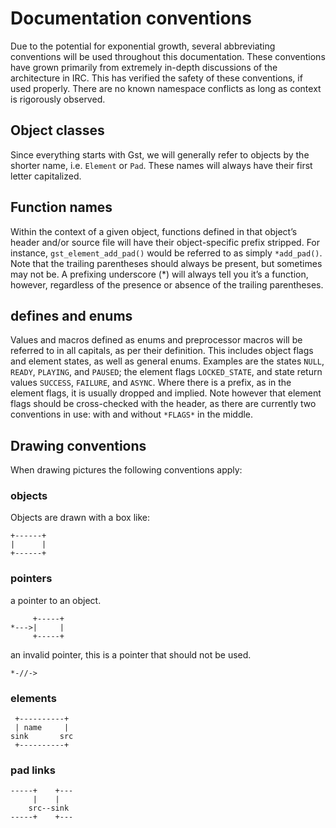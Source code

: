# Documentation conventions

Due to the potential for exponential growth, several abbreviating
conventions will be used throughout this documentation. These
conventions have grown primarily from extremely in-depth discussions of
the architecture in IRC. This has verified the safety of these
conventions, if used properly. There are no known namespace conflicts as
long as context is rigorously observed.

## Object classes

Since everything starts with Gst, we will generally refer to objects by
the shorter name, i.e. `Element` or `Pad`. These names will always have
their first letter capitalized.

## Function names

Within the context of a given object, functions defined in that object’s
header and/or source file will have their object-specific prefix
stripped. For instance, `gst_element_add_pad()` would be referred to as
simply `*add_pad()`. Note that the trailing parentheses should always be
present, but sometimes may not be. A prefixing underscore (*) will
always tell you it’s a function, however, regardless of the presence or
absence of the trailing parentheses.

## defines and enums

Values and macros defined as enums and preprocessor macros will be
referred to in all capitals, as per their definition. This includes
object flags and element states, as well as general enums. Examples are
the states `NULL`, `READY`, `PLAYING`, and `PAUSED`; the element flags
`LOCKED_STATE`, and state return values `SUCCESS`, `FAILURE`, and `ASYNC`.
Where there is a prefix, as in the element flags, it is usually dropped
and implied. Note however that element flags should be cross-checked
with the header, as there are currently two conventions in use: with and
without `*FLAGS*` in the middle.

## Drawing conventions

When drawing pictures the following conventions apply:

### objects

Objects are drawn with a box like:

```
+------+
|      |
+------+
```

### pointers

a pointer to an object.

```
     +-----+
*--->|     |
     +-----+
```

an invalid pointer, this is a pointer that should not be used.

```
*-//->
```

### elements

```
 +----------+
 | name     |
sink       src
 +----------+
```

### pad links

```
-----+    +---
     |    |
    src--sink
-----+    +---
```
